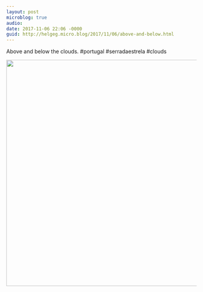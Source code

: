 ```yaml
---
layout: post
microblog: true
audio: 
date: 2017-11-06 22:06 -0000
guid: http://helgeg.micro.blog/2017/11/06/above-and-below.html
---
```

Above and below the clouds. #portugal #serradaestrela #clouds

<img src="http://microblog.helgegudmundsen.com/uploads/2018/25f21791b7.jpg" width="600" height="600" />
